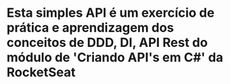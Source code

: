 <h1>
  Esta simples API é um exercício de prática e aprendizagem dos conceitos de DDD, DI, API Rest do módulo de 'Criando API's em C#' da RocketSeat 
</h1>
